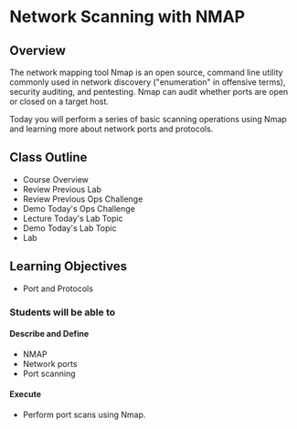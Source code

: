# Network Scanning with NMAP

## Overview

The network mapping tool Nmap is an open source, command line utility commonly used in network discovery ("enumeration" in offensive terms), security auditing, and pentesting. Nmap can audit whether ports are open or closed on a target host.

Today you will perform a series of basic scanning operations using Nmap and learning more about network ports and protocols.

## Class Outline

- Course Overview
- Review Previous Lab
- Review Previous Ops Challenge
- Demo Today's Ops Challenge
- Lecture Today's Lab Topic
- Demo Today's Lab Topic
- Lab

## Learning Objectives

- Port and Protocols

### Students will be able to

#### Describe and Define

- NMAP
- Network ports
- Port scanning

#### Execute

- Perform port scans using Nmap.
